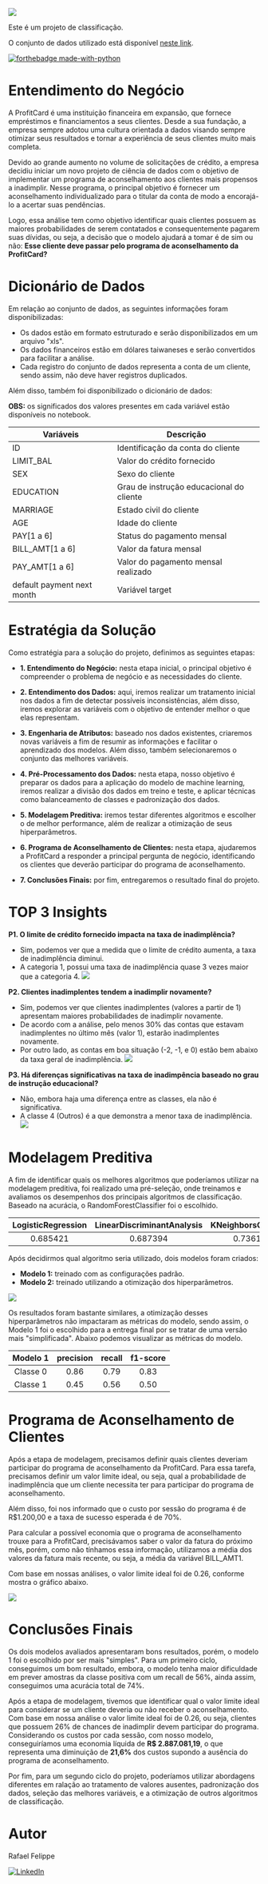 ![](figures/ProfitCard.png)

Este é um projeto de classificação.  

O conjunto de dados utilizado está disponível [neste link](https://archive.ics.uci.edu/ml/datasets/default+of+credit+card+clients). 

[![forthebadge made-with-python](http://ForTheBadge.com/images/badges/made-with-python.svg)](https://www.python.org/)

# Entendimento do Negócio

A ProfitCard é uma instituição financeira em expansão, que fornece empréstimos e financiamentos a seus clientes. Desde a sua fundação, a empresa sempre adotou uma cultura orientada a dados visando sempre otimizar seus resultados e tornar a experiência de seus clientes muito mais completa.

Devido ao grande aumento no volume de solicitações de crédito, a empresa decidiu iniciar um novo projeto de ciência de dados com o objetivo de implementar um programa de aconselhamento aos clientes mais propensos a inadimplir. Nesse programa, o principal objetivo é fornecer um aconselhamento individualizado para o titular da conta de modo a encorajá-lo a acertar suas pendências.

Logo, essa análise tem como objetivo identificar quais clientes possuem as maiores probabilidades de serem contatados e consequentemente pagarem suas dívidas, ou seja, a decisão que o modelo ajudará a tomar é de sim ou não: **Esse cliente deve passar pelo programa de aconselhamento da ProfitCard?**

# Dicionário de Dados

Em relação ao conjunto de dados, as seguintes informações foram disponibilizadas:

- Os dados estão em formato estruturado e serão disponibilizados em um arquivo "xls".
- Os dados financeiros estão em dólares taiwaneses e serão convertidos para facilitar a análise.
- Cada registro do conjunto de dados representa a conta de um cliente, sendo assim, não deve haver registros duplicados.

Além disso, também foi disponibilizado o dicionário de dados:

**OBS:** os significados dos valores presentes em cada variável estão disponíveis no notebook.

| Variáveis                        | Descrição                                       | 
| -------------------------------- | ------------------------------------------------| 
| ID                               | Identificação da conta do cliente               | 
| LIMIT_BAL                        | Valor do crédito fornecido                      | 
| SEX                              | Sexo do cliente                                 | 
| EDUCATION                        | Grau de instrução educacional do cliente        | 
| MARRIAGE                         | Estado civil do cliente                         | 
| AGE                              | Idade do cliente                                |            
| PAY[1 a 6]                       | Status do pagamento mensal                      | 
| BILL_AMT[1 a 6]                  | Valor da fatura mensal                          |
| PAY_AMT[1 a 6]                   | Valor do pagamento mensal realizado             |
| default payment next month       | Variável target                                 |

# Estratégia da Solução

Como estratégia para a solução do projeto, definimos as seguintes etapas:

- **1. Entendimento do Negócio:** nesta etapa inicial, o principal objetivo é compreender o problema de negócio e as necessidades do cliente.

- **2. Entendimento dos Dados:** aqui, iremos realizar um tratamento inicial nos dados a fim de detectar possíveis inconsistências, além disso, iremos explorar as variáveis com o objetivo de entender melhor o que elas representam.

- **3. Engenharia de Atributos:** baseado nos dados existentes, criaremos novas variáveis a fim de resumir as informações e facilitar o aprendizado dos modelos. Além disso, também selecionaremos o conjunto das melhores variáveis.

- **4. Pré-Processamento dos Dados:** nesta etapa, nosso objetivo é preparar os dados para a aplicação do modelo de machine learning, iremos realizar a divisão dos dados em treino e teste, e aplicar técnicas como balanceamento de classes e padronização dos dados.

- **5. Modelagem Preditiva:** iremos testar diferentes algoritmos e escolher o de melhor performance, além de realizar a otimização de seus hiperparâmetros.

- **6. Programa de Aconselhamento de Clientes:** nesta etapa, ajudaremos a ProfitCard a responder a principal pergunta de negócio, identificando os clientes que deverão participar do programa de aconselhamento.

- **7. Conclusões Finais:** por fim, entregaremos o resultado final do projeto.

# TOP 3 Insights 

**P1. O limite de crédito fornecido impacta na taxa de inadimplência?**
- Sim, podemos ver que a medida que o limite de crédito aumenta, a taxa de inadimplência diminui.
- A categoria 1, possui uma taxa de inadimplência quase 3 vezes maior que a categoria 4.
![](figures/P1.png)

**P2. Clientes inadimplentes tendem a inadimplir novamente?**
- Sim, podemos ver que clientes inadimplentes (valores a partir de 1) apresentam maiores probabilidades de inadimplir novamente.
- De acordo com a análise, pelo menos 30% das contas que estavam inadimplentes no último mês (valor 1), estarão inadimplentes novamente.
- Por outro lado, as contas em boa situação (-2, -1, e 0) estão bem abaixo da taxa geral de inadimplência.
![](figures/P2.png)

**P3. Há diferenças significativas na taxa de inadimpência baseado no grau de instrução educacional?**
- Não, embora haja uma diferença entre as classes, ela não é significativa.
- A classe 4 (Outros) é a que demonstra a menor taxa de inadimplência.
![](figures/P3.png)

# Modelagem Preditiva

A fim de identificar quais os melhores algoritmos que poderíamos utilizar na modelagem preditiva, foi realizado uma pré-seleção, onde treinamos e avaliamos os desempenhos dos principais algoritmos de classificação. Baseado na acurácia, o RandomForestClassifier foi o escolhido. 

| LogisticRegression   | LinearDiscriminantAnalysis   | KNeighborsClassifier   | DecisionTreeClassifier   | RandomForestClassifier   |
|:--------------------:|:----------------------------:|:----------------------:|:------------------------:|:------------------------:|
| 0.685421	           | 0.687394	                    | 0.736187               | 0.734098                 | 0.803205                 |

Após decidirmos qual algoritmo seria utilizado, dois modelos foram criados:  

- **Modelo 1:** treinado com as configurações padrão. 
- **Modelo 2:** treinado utilizando a otimização dos hiperparâmetros.

![](figures/ROC_AUC.png)

Os resultados foram bastante similares, a otimização desses hiperparâmetros não impactaram as métricas do modelo, sendo assim, o Modelo 1 foi o escolhido para a entrega final por se tratar de uma versão mais "simplificada". Abaixo podemos visualizar as métricas do modelo.

| Modelo 1             | precision                    | recall                 | f1-score                 | 
|:--------------------:|:----------------------------:|:----------------------:|:------------------------:|
| Classe 0             | 0.86                         | 0.79                   | 0.83                     |
| Classe 1       	     | 0.45                         | 0.56                   | 0.50                     |

# Programa de Aconselhamento de Clientes

Após a etapa de modelagem, precisamos definir quais clientes deveriam participar do programa de aconselhamento da ProfitCard. Para essa tarefa, precisamos definir um valor limite ideal, ou seja, qual a probabilidade de inadimplência que um cliente necessita ter para participar do programa de aconselhamento.  

Além disso, foi nos informado que o custo por sessão do programa é de R$1.200,00 e a taxa de sucesso esperada é de 70%. 

Para calcular a possível economia que o programa de aconselhamento trouxe para a ProfitCard, precisávamos saber o valor da fatura do próximo mês, porém, como não tínhamos essa informação, utilizamos a média dos valores da fatura mais recente, ou seja, a média da variável BILL_AMT1.

Com base em nossas análises, o valor limite ideal foi de 0.26, conforme mostra o gráfico abaixo.

![](figures/Best_Threshold.png)

# Conclusões Finais

Os dois modelos avaliados apresentaram bons resultados, porém, o modelo 1 foi o escolhido por ser mais "simples". Para um primeiro ciclo, conseguimos um bom resultado, embora, o modelo tenha maior dificuldade em prever amostras da classe positiva com um recall de 56%, ainda assim, conseguimos uma acurácia total de 74%.

Após a etapa de modelagem, tivemos que identificar qual o valor limite ideal para considerar se um cliente deveria ou não receber o aconselhamento. Com base em nossa análise o valor limite ideal foi de 0.26, ou seja, clientes que possuem 26% de chances de inadimplir devem participar do programa. Considerando os custos por cada sessão, com nosso modelo, conseguiríamos uma economia líquida de **R$ 2.887.081,19**, o que representa uma diminuição de **21,6%** dos custos supondo a ausência do programa de aconselhamento.

Por fim, para um segundo ciclo do projeto, poderíamos utilizar abordagens diferentes em ralação ao tratamento de valores ausentes, padronização dos dados, seleção das melhores variáveis, e a otimização de outros algoritmos de classificação.

# Autor

Rafael Felippe  

[<img alt="LinkedIn" src="https://img.shields.io/badge/LinkedIn-0077B5?style=for-the-badge&logo=linkedin&logoColor=white"/>](https://www.linkedin.com/in/rafaelfelippe/)
